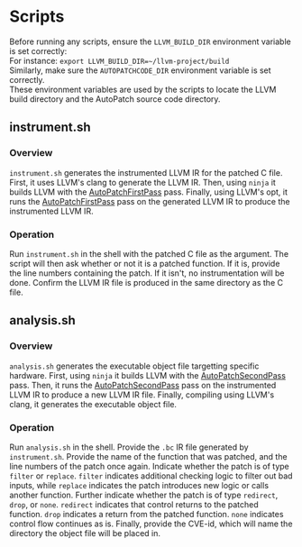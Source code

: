 # Scripts
Before running any scripts, ensure the `LLVM_BUILD_DIR` environment variable is set correctly:  
For instance: `export LLVM_BUILD_DIR=~/llvm-project/build`  
Similarly, make sure the `AUTOPATCHCODE_DIR` environment variable is set correctly.  
These environment variables are used by the scripts to locate the LLVM build directory and the AutoPatch source code directory.  

## instrument.sh
### Overview
`instrument.sh` generates the instrumented LLVM IR for the patched C file. First, it uses LLVM's clang to generate the LLVM IR. Then, using `ninja` it builds LLVM with the [AutoPatchFirstPass](Passes/AutoPatchFirstPass/) pass. Finally, using LLVM's opt, it runs the [AutoPatchFirstPass](Passes/AutoPatchFirstPass/) pass on the generated LLVM IR to produce the instrumented LLVM IR.

### Operation
Run `instrument.sh` in the shell with the patched C file as the argument. The script will then ask whether or not it is a patched function. If it is, provide the line numbers containing the patch. If it isn't, no instrumentation will be done. Confirm the LLVM IR file is produced in the same directory as the C file.

## analysis.sh
### Overview
`analysis.sh` generates the executable object file targetting specific hardware. First, using `ninja` it builds LLVM with the [AutoPatchSecondPass](Passes/AutoPatchSecondPass/) pass. Then, it runs the [AutoPatchSecondPass](Passes/AutoPatchSecondPass/) pass on the instrumented LLVM IR to produce a new LLVM IR file. Finally, compiling using LLVM's clang, it generates the executable object file.

### Operation
Run `analysis.sh` in the shell. Provide the `.bc` IR file generated by `instrument.sh`. Provide the name of the function that was patched, and the line numbers of the patch once again. Indicate whether the patch is of type `filter` or `replace`. `filter` indicates additional checking logic to filter out bad inputs, while `replace` indicates the patch introduces new logic or calls another function. Further indicate whether the patch is of type `redirect`, `drop`, or `none`. `redirect` indicates that control returns to the patched function. `drop` indicates a return from the patched function. `none` indicates control flow continues as is. Finally, provide the CVE-id, which will name the directory the object file will be placed in. 
